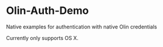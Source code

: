 Olin-Auth-Demo
==============

Native examples for authentication with native Olin credentials

Currently only supports OS X.
